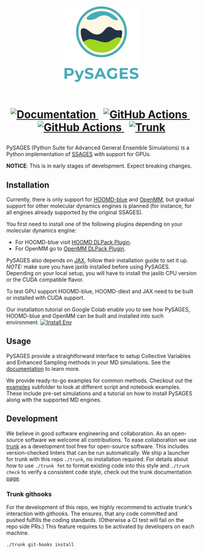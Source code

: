 <h1 align="center">
  <div>
    <a href="https://github.com/SSAGESLabs/PySAGES" target="_blank">
      <img src="docs/assets/pysages-bottom.svg" alt="PySAGES" height="200">
    </a>
  </div>
  <br>
  <p align="center">
    <a href="https://pysages.readthedocs.io" target="_blank">
      <img src="https://img.shields.io/badge/docs-latest-blue.svg" alt="Documentation">
    </a>
    &nbsp;
    <a href="https://github.com/SSAGESLabs/PySAGES/actions/workflows/ci.yml" target="_blank">
      <img src="https://github.com/SSAGESLabs/PySAGES/actions/workflows/ci.yml/badge.svg?branch=main" alt="GitHub Actions">
    </a>
    &nbsp;
    <a href="https://github.com/SSAGESLabs/PySAGES/actions/workflows/docker-ci.yml" target="_blank">
      <img src="https://github.com/SSAGESLabs/PySAGES/actions/workflows/docker-ci.yml/badge.svg?branch=main" alt="GitHub Actions">
    </a>
    &nbsp;
    <a href="https://github.com/SSAGESLabs/PySAGES/actions/workflows/trunk.yml" target="_blank">
      <img src="https://github.com/SSAGESLabs/PySAGES/actions/workflows/trunk.yml/badge.svg?branch=main" alt="Trunk">
    </a>
  </p>
</h1>

PySAGES (Python Suite for Advanced General Ensemble Simulations) is a Python
implementation of [SSAGES](https://ssagesproject.github.io) with support for GPUs.

**NOTICE**: This is in early stages of development. Expect breaking changes.

## Installation

Currently, there is only support for
[HOOMD-blue](https://glotzerlab.engin.umich.edu/hoomd-blue) and
[OpenMM](http://openmm.org/), but gradual support for other molecular dynamics engines is
planned (for instance, for all engines already supported by the original SSAGES).

You first need to install one of the following plugins depending on your molecular
dynamics engine:

- For HOOMD-blue visit [HOOMD DLPack Plugin](https://github.com/SSAGESLabs/hoomd-dlext).
- For OpenMM go to [OpenMM DLPack Plugin](https://github.com/SSAGESLabs/openmm-dlext).

PySAGES also depends on [JAX](https://github.com/google/jax/), follow their installation
guide to set it up. _NOTE:_ make sure you have jaxlib installed before using PySAGES.
Depending on your local setup, you will have to install the jaxlib CPU version or the CUDA compatible flavor.

To test GPU support HOOMD-blue, HOOMD-dlext and JAX need to be built or installed with
CUDA support.

Our installation tutorial on Google Colab enable you to see how PySAGES,
HOOMD-blue and OpenMM can be built and installed into such environment.
[![Install Env](https://colab.research.google.com/assets/colab-badge.svg)](https://colab.research.google.com/github/SSAGESLabs/PySAGES/blob/main/examples/Install_PySAGES_Environment.ipynb)

## Usage

PySAGES provide a straightforward interface to setup Collective Variables and Enhanced
Sampling methods in your MD simulations. See the [documentation](https://pysages.readthedocs.io/en/latest/) to learn more.

We provide ready-to-go examples for common methods.
Checkout out the [examples](examples/) subfolder to look at different script and notebook examples.
These include pre-set simulations and a tutorial on how to install PySAGES along with the supported MD engines.

## Development

We believe in good software engineering and collaboration.
As an open-source software we welcome all contributions.
To ease collaboration we use [trunk](https://trunk.io) as a development tool free for open-source software.
This includes version-checked linters that can be run automatically.
We ship a launcher for trunk with this repo `./trunk`, no installation required.
For details about how to use `./trunk fmt` to format existing code into this style and `./trunk check` to verify a consistent code style, check out the trunk documentation [page](https://docs.trunk.io/docs).

### Trunk githooks

For the development of this repo, we highly recommend to activate trunk's interaction with githooks.
The ensures, that any code committed and pushed fulfills the coding standards. (Otherwise a CI test will fail on the repo side PRs.)
This feature requires to be activated by developers on each machine.

```shell
./trunk git-hooks install
```
